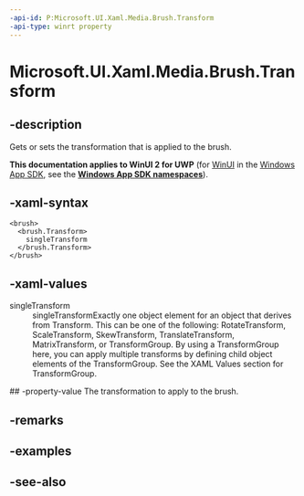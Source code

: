 ```yaml
---
-api-id: P:Microsoft.UI.Xaml.Media.Brush.Transform
-api-type: winrt property
---
```


<!-- Property syntax
public Windows.UI.Xaml.Media.Transform Transform { get;  set; }
-->

# Microsoft.UI.Xaml.Media.Brush.Transform

## -description
Gets or sets the transformation that is applied to the brush.

**This documentation applies to WinUI 2 for UWP** (for [WinUI](/windows/apps/winui/winui3/) in the [Windows App SDK](/windows/apps/windows-app-sdk/), see the **[Windows App SDK namespaces](/windows/windows-app-sdk/api/winrt/)**).

## -xaml-syntax
```xaml
<brush>
  <brush.Transform>
    singleTransform
  </brush.Transform>
</brush>
```


## -xaml-values
<dl><dt>singleTransform</dt><dd>singleTransformExactly one object element for an object that derives from Transform. This can be one of the following: RotateTransform, ScaleTransform, SkewTransform, TranslateTransform, MatrixTransform, or TransformGroup. By using a TransformGroup here, you can apply multiple transforms by defining child object elements of the TransformGroup. See the XAML Values section for TransformGroup.</dd>
</dl>
## -property-value
The transformation to apply to the brush.

## -remarks

## -examples

## -see-also
